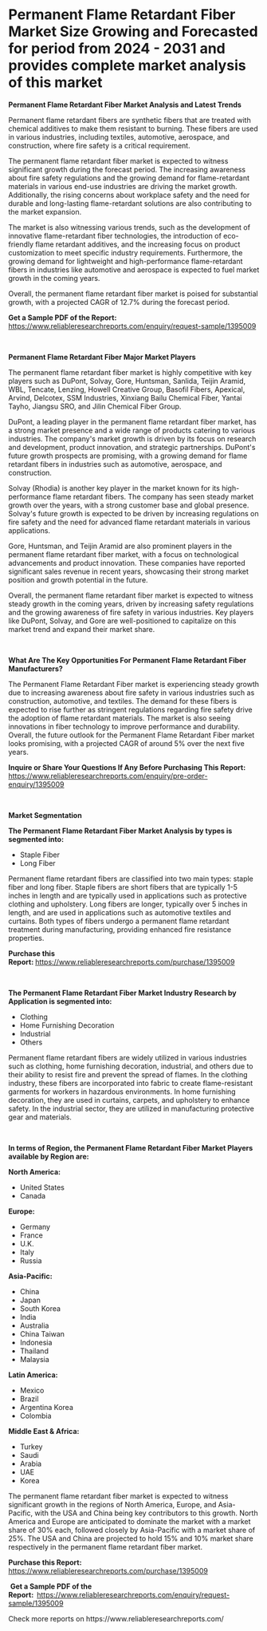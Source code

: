 <p><h1>Permanent Flame Retardant Fiber Market Size Growing and Forecasted for period from 2024 - 2031 and provides complete market analysis of this market</h1></p><p><strong>Permanent Flame Retardant Fiber Market Analysis and Latest Trends</strong></p>
<p><p>Permanent flame retardant fibers are synthetic fibers that are treated with chemical additives to make them resistant to burning. These fibers are used in various industries, including textiles, automotive, aerospace, and construction, where fire safety is a critical requirement.</p><p>The permanent flame retardant fiber market is expected to witness significant growth during the forecast period. The increasing awareness about fire safety regulations and the growing demand for flame-retardant materials in various end-use industries are driving the market growth. Additionally, the rising concerns about workplace safety and the need for durable and long-lasting flame-retardant solutions are also contributing to the market expansion.</p><p>The market is also witnessing various trends, such as the development of innovative flame-retardant fiber technologies, the introduction of eco-friendly flame retardant additives, and the increasing focus on product customization to meet specific industry requirements. Furthermore, the growing demand for lightweight and high-performance flame-retardant fibers in industries like automotive and aerospace is expected to fuel market growth in the coming years.</p><p>Overall, the permanent flame retardant fiber market is poised for substantial growth, with a projected CAGR of 12.7% during the forecast period.</p></p>
<p><strong>Get a Sample PDF of the Report:&nbsp;</strong> <a href="https://www.reliableresearchreports.com/enquiry/request-sample/1395009">https://www.reliableresearchreports.com/enquiry/request-sample/1395009</a></p>
<p>&nbsp;</p>
<p><strong>Permanent Flame Retardant Fiber Major Market Players</strong></p>
<p><p>The permanent flame retardant fiber market is highly competitive with key players such as DuPont, Solvay, Gore, Huntsman, Sanlida, Teijin Aramid, WBL, Tencate, Lenzing, Howell Creative Group, Basofil Fibers, Apexical, Arvind, Delcotex, SSM Industries, Xinxiang Bailu Chemical Fiber, Yantai Tayho, Jiangsu SRO, and Jilin Chemical Fiber Group.</p><p>DuPont, a leading player in the permanent flame retardant fiber market, has a strong market presence and a wide range of products catering to various industries. The company's market growth is driven by its focus on research and development, product innovation, and strategic partnerships. DuPont's future growth prospects are promising, with a growing demand for flame retardant fibers in industries such as automotive, aerospace, and construction.</p><p>Solvay (Rhodia) is another key player in the market known for its high-performance flame retardant fibers. The company has seen steady market growth over the years, with a strong customer base and global presence. Solvay's future growth is expected to be driven by increasing regulations on fire safety and the need for advanced flame retardant materials in various applications.</p><p>Gore, Huntsman, and Teijin Aramid are also prominent players in the permanent flame retardant fiber market, with a focus on technological advancements and product innovation. These companies have reported significant sales revenue in recent years, showcasing their strong market position and growth potential in the future.</p><p>Overall, the permanent flame retardant fiber market is expected to witness steady growth in the coming years, driven by increasing safety regulations and the growing awareness of fire safety in various industries. Key players like DuPont, Solvay, and Gore are well-positioned to capitalize on this market trend and expand their market share.</p></p>
<p>&nbsp;</p>
<p><strong>What Are The Key Opportunities For Permanent Flame Retardant Fiber Manufacturers?</strong></p>
<p><p>The Permanent Flame Retardant Fiber market is experiencing steady growth due to increasing awareness about fire safety in various industries such as construction, automotive, and textiles. The demand for these fibers is expected to rise further as stringent regulations regarding fire safety drive the adoption of flame retardant materials. The market is also seeing innovations in fiber technology to improve performance and durability. Overall, the future outlook for the Permanent Flame Retardant Fiber market looks promising, with a projected CAGR of around 5% over the next five years.</p></p>
<p><strong>Inquire or Share Your Questions If Any Before Purchasing This Report:</strong> <a href="https://www.reliableresearchreports.com/enquiry/pre-order-enquiry/1395009">https://www.reliableresearchreports.com/enquiry/pre-order-enquiry/1395009</a></p>
<p>&nbsp;</p>
<p><strong>Market Segmentation</strong></p>
<p><strong>The Permanent Flame Retardant Fiber Market Analysis by types is segmented into:</strong></p>
<p><ul><li>Staple Fiber</li><li>Long Fiber</li></ul></p>
<p><p>Permanent flame retardant fibers are classified into two main types: staple fiber and long fiber. Staple fibers are short fibers that are typically 1-5 inches in length and are typically used in applications such as protective clothing and upholstery. Long fibers are longer, typically over 5 inches in length, and are used in applications such as automotive textiles and curtains. Both types of fibers undergo a permanent flame retardant treatment during manufacturing, providing enhanced fire resistance properties.</p></p>
<p><strong>Purchase this Report:&nbsp;</strong><a href="https://www.reliableresearchreports.com/purchase/1395009">https://www.reliableresearchreports.com/purchase/1395009</a></p>
<p>&nbsp;</p>
<p><strong>The Permanent Flame Retardant Fiber Market Industry Research by Application is segmented into:</strong></p>
<p><ul><li>Clothing</li><li>Home Furnishing Decoration</li><li>Industrial</li><li>Others</li></ul></p>
<p><p>Permanent flame retardant fibers are widely utilized in various industries such as clothing, home furnishing decoration, industrial, and others due to their ability to resist fire and prevent the spread of flames. In the clothing industry, these fibers are incorporated into fabric to create flame-resistant garments for workers in hazardous environments. In home furnishing decoration, they are used in curtains, carpets, and upholstery to enhance safety. In the industrial sector, they are utilized in manufacturing protective gear and materials.</p></p>
<p>&nbsp;</p>
<p><strong>In terms of Region, the Permanent Flame Retardant Fiber Market Players available by Region are:</strong></p>
<p>
    <p> <strong> North America: </strong>
        <ul>
            <li>United States</li>
            <li>Canada</li>
        </ul>
        </p> 
    <p> <strong> Europe: </strong>
        <ul>
            <li>Germany</li>
            <li>France</li>
            <li>U.K.</li>
            <li>Italy</li>
            <li>Russia</li>
        </ul>
        </p> 
    <p> <strong> Asia-Pacific: </strong>
        <ul>
            <li>China</li>
            <li>Japan</li>
            <li>South Korea</li>
            <li>India</li>
            <li>Australia</li>
            <li>China Taiwan</li>
            <li>Indonesia</li>
            <li>Thailand</li>
            <li>Malaysia</li>
        </ul>
        </p> 
    <p> <strong> Latin America: </strong>
        <ul>
            <li>Mexico</li>
            <li>Brazil</li>
            <li>Argentina Korea</li>
            <li>Colombia</li>
        </ul>
        </p> 
    <p> <strong> Middle East & Africa: </strong>
        <ul>
            <li>Turkey</li>
            <li>Saudi</li>
            <li>Arabia</li>
            <li>UAE</li>
            <li>Korea</li>
        </ul>
    </p>
    </p>
<p><p>The permanent flame retardant fiber market is expected to witness significant growth in the regions of North America, Europe, and Asia-Pacific, with the USA and China being key contributors to this growth. North America and Europe are anticipated to dominate the market with a market share of 30% each, followed closely by Asia-Pacific with a market share of 25%. The USA and China are projected to hold 15% and 10% market share respectively in the permanent flame retardant fiber market.</p></p>
<p><strong>Purchase this Report: </strong><a href="https://www.reliableresearchreports.com/purchase/1395009">https://www.reliableresearchreports.com/purchase/1395009</a></p>
<p>&nbsp;<strong>Get a Sample PDF of the Report:&nbsp;&nbsp;</strong><a href="https://www.reliableresearchreports.com/enquiry/request-sample/1395009">https://www.reliableresearchreports.com/enquiry/request-sample/1395009</a></p>
<p><strong></strong></p>
<p>Check more reports on https://www.reliableresearchreports.com/</p>
